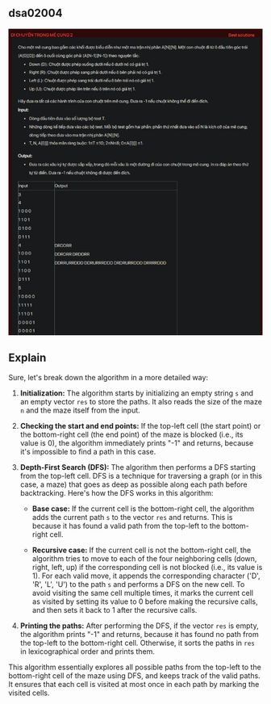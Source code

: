 ## dsa02004
![alt text](image.png)
## Explain
Sure, let's break down the algorithm in a more detailed way:

1. **Initialization:** The algorithm starts by initializing an empty string `s` and an empty vector `res` to store the paths. It also reads the size of the maze `n` and the maze itself from the input.

2. **Checking the start and end points:** If the top-left cell (the start point) or the bottom-right cell (the end point) of the maze is blocked (i.e., its value is 0), the algorithm immediately prints "-1" and returns, because it's impossible to find a path in this case.

3. **Depth-First Search (DFS):** The algorithm then performs a DFS starting from the top-left cell. DFS is a technique for traversing a graph (or in this case, a maze) that goes as deep as possible along each path before backtracking. Here's how the DFS works in this algorithm:

   - **Base case:** If the current cell is the bottom-right cell, the algorithm adds the current path `s` to the vector `res` and returns. This is because it has found a valid path from the top-left to the bottom-right cell.
   
   - **Recursive case:** If the current cell is not the bottom-right cell, the algorithm tries to move to each of the four neighboring cells (down, right, left, up) if the corresponding cell is not blocked (i.e., its value is 1). For each valid move, it appends the corresponding character ('D', 'R', 'L', 'U') to the path `s` and performs a DFS on the new cell. To avoid visiting the same cell multiple times, it marks the current cell as visited by setting its value to 0 before making the recursive calls, and then sets it back to 1 after the recursive calls.

4. **Printing the paths:** After performing the DFS, if the vector `res` is empty, the algorithm prints "-1" and returns, because it has found no path from the top-left to the bottom-right cell. Otherwise, it sorts the paths in `res` in lexicographical order and prints them.

This algorithm essentially explores all possible paths from the top-left to the bottom-right cell of the maze using DFS, and keeps track of the valid paths. It ensures that each cell is visited at most once in each path by marking the visited cells.